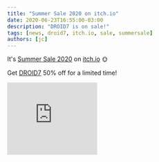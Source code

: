 ```yaml
---
title: "Summer Sale 2020 on itch.io"
date: 2020-06-23T16:55:00-03:00
description: "DROID7 is on sale!"
tags: [news, droid7, itch.io, sale, summersale]
authors: [jc]
---
```


It's [Summer Sale 2020](/tags/summersalle) on [itch.io](/tags/itch.io) 🌞

Get [DROID7](/tags/droid7) 50% off for a limited time!

<iframe src="https://itch.io/embed/570980?linkback=true&amp;bg_color=16171a&amp;fg_color=fafdff&amp;link_color=ff8426&amp;border_color=16171a" width="208" height="167" frameborder="0"><a href="https://poopbits.itch.io/droid7">DROID7 by JC</a></iframe>
